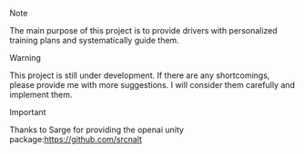 >[!NOTE]
>The main purpose of this project is to provide drivers with personalized training plans and systematically guide them.

>[!WARNING]
>This project is still under development. If there are any shortcomings, please provide me with more suggestions. I will consider them carefully and implement them.

>[!IMPORTANT]
>Thanks to Sarge for providing the openai unity package:https://github.com/srcnalt
